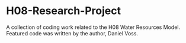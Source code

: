 # H08-Research-Project

A collection of coding work related to the H08 Water Resources Model.
Featured code was written by the author, Daniel Voss.
